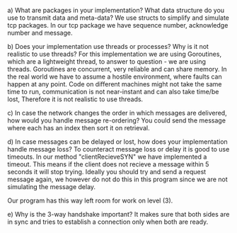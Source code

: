 a) What are packages in your implementation? What data structure do you use to transmit data and meta-data?
We use structs to simplify and simulate tcp packages.
In our tcp package we have sequence number, acknowledge number and message.

b) Does your implementation use threads or processes? Why is it not realistic to use threads?
For this implementation we are using Goroutines, which are a lightweight thread, to answer to question - we are using threads.
Goroutines are concurrent, very reliable and can share memory. 
In the real world we have to assume a hostile environment, where faults can happen at any point.
Code on different machines might not take the same time to run, communication is not near-instant and can also take time/be lost,
Therefore it is not realistic to use threads.

c) In case the network changes the order in which messages are delivered, how would you handle message re-ordering?
You could send the message where each has an index then sort it on retrieval.

d) In case messages can be delayed or lost, how does your implementation handle message loss?
To counteract message loss or delay it is good to use timeouts.
In our method "clientRecieveSYN" we have implemented a timeout. 
This means if the client does not recieve a message within 5 seconds it will stop trying.
Ideally you should try and send a request message again, we however do not do this in this program since we are not simulating the message delay. 

Our program has this way left room for work on level (3).

e) Why is the 3-way handshake important?
It makes sure that both sides are in sync and tries to establish a connection only when both are ready.